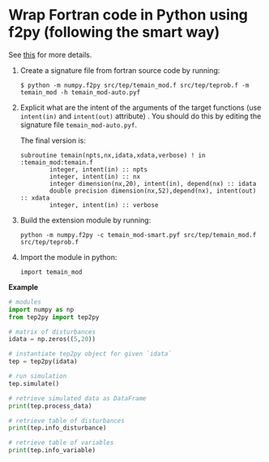 # Wrap Fortran code in Python using f2py (following the smart way)

See [this](https://docs.scipy.org/doc/numpy/f2py/getting-started.html#the-smart-way) for more details.

1. Create a signature file from fortran source code by running:

    ```
    $ python -m numpy.f2py src/tep/temain_mod.f src/tep/teprob.f -m temain_mod -h temain_mod-auto.pyf
    ```

2. Explicit what are the intent of the arguments of the target functions (use `intent(in)` and `intent(out)` attribute) . You should do this by editing the signature file `temain_mod-auto.pyf`.

    The final version is:
    
    ```
    subroutine temain(npts,nx,idata,xdata,verbose) ! in :temain_mod:temain.f
            integer, intent(in) :: npts
            integer, intent(in) :: nx
            integer dimension(nx,20), intent(in), depend(nx) :: idata
            double precision dimension(nx,52),depend(nx), intent(out) :: xdata
            integer, intent(in) :: verbose
    ```

3. Build the extension module by running:

    ```
    python -m numpy.f2py -c temain_mod-smart.pyf src/tep/temain_mod.f src/tep/teprob.f
    ```

4. Import the module in python:

    ```
    import temain_mod
    ```

**Example**

```python
# modules
import numpy as np 
from tep2py import tep2py

# matrix of disturbances
idata = np.zeros((5,20))  

# instantiate tep2py object for given `idata`
tep = tep2py(idata)

# run simulation
tep.simulate()

# retrieve simulated data as DataFrame
print(tep.process_data)

# retrieve table of disturbances
print(tep.info_disturbance)

# retrieve table of variables
print(tep.info_variable)
```
